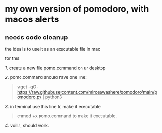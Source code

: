 # my own version of pomodoro, with macos alerts 

## needs code cleanup


the idea is to use it as an executable file in mac

for this:

*1*. create a new file pomo.command on ur desktop

*2*. pomo.command should have one line: 

> wget -qO- https://raw.githubusercontent.com/mirceawashere/pomodoro/main/pomodoro.py | python3

*3*. in terminal use this line to make it executable: 
 
> chmod +x pomo.command to make it executable. 

*4*. voilla, should work.